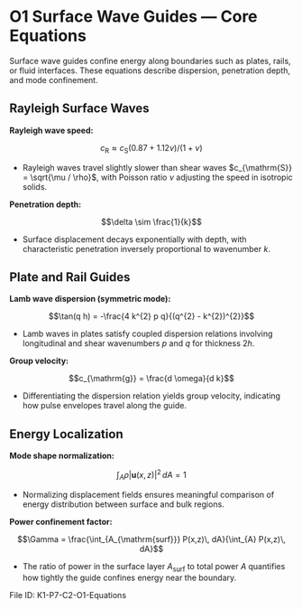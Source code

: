 # O1 Surface Wave Guides — Core Equations

Surface wave guides confine energy along boundaries such as plates, rails, or fluid interfaces. These equations describe dispersion, penetration depth, and mode confinement.

## Rayleigh Surface Waves
**Rayleigh wave speed:**

$$c_{\mathrm{R}} \approx c_{\mathrm{S}} \left(0.87 + 1.12 \nu\right) / (1 + \nu)$$

- Rayleigh waves travel slightly slower than shear waves $c_{\mathrm{S}} = \sqrt{\mu / \rho}$, with Poisson ratio $\nu$ adjusting the speed in isotropic solids.

**Penetration depth:**

$$\delta \sim \frac{1}{k}$$

- Surface displacement decays exponentially with depth, with characteristic penetration inversely proportional to wavenumber $k$.

## Plate and Rail Guides
**Lamb wave dispersion (symmetric mode):**

$$\tan(q h) = -\frac{4 k^{2} p q}{(q^{2} - k^{2})^{2}}$$

- Lamb waves in plates satisfy coupled dispersion relations involving longitudinal and shear wavenumbers $p$ and $q$ for thickness $2h$.

**Group velocity:**

$$c_{\mathrm{g}} = \frac{d \omega}{d k}$$

- Differentiating the dispersion relation yields group velocity, indicating how pulse envelopes travel along the guide.

## Energy Localization
**Mode shape normalization:**

$$\int_{A} \rho |\mathbf{u}(x,z)|^{2} \, dA = 1$$

- Normalizing displacement fields ensures meaningful comparison of energy distribution between surface and bulk regions.

**Power confinement factor:**

$$\Gamma = \frac{\int_{A_{\mathrm{surf}}} P(x,z)\, dA}{\int_{A} P(x,z)\, dA}$$

- The ratio of power in the surface layer $A_{\mathrm{surf}}$ to total power $A$ quantifies how tightly the guide confines energy near the boundary.

File ID: K1-P7-C2-O1-Equations
